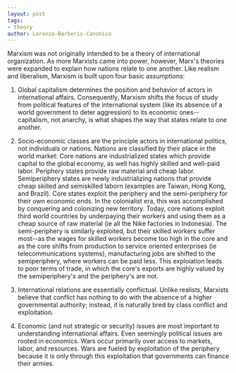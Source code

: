 ```yaml
---
layout: post
tags: 
- theory
author: Lorenzo-Barberis-Canonico
---
```


Marxism was not originally intended to be a theory of international organization. As more Marxists came into power, however, Marx's theories were expanded to explain how nations relate to one another. Like realism and liberalism, Marxism is built upon four basic assumptions: 

1. Global capitalism determines the position and behavior of actors in international affairs. Consequently, Marxism shifts the focus of study from political features of the international system (like its absence of a world government to deter aggression) to its economic ones--capitalism, not anarchy, is what shapes the way that states relate to one another. 

2. Socio-economic classes are the principle actors in international politics, not individuals or nations. Nations are classified by their place in the world market: Core nations are industrialized states which provide capital to the global economy, as well has highly skilled and well-paid labor. Periphery states provide raw material and cheap labor. Semiperiphery states are newly industrializing nations that provide cheap skilled and semiskilled laborn (examples are Taiwan, Hong Kong, and Brazil). Core states exploit the periphery and the semi-periphery for their own economic ends. In the colonialist era, this was accomplished by conquering and colonizing new territory. Today, core nations exploit third world countries by underpaying their workers and using them as a cheap source of raw material (ie all the Nike factories in Indonesia). The semi-periphery is similarly exploited, but their skilled workers suffer most--as the wages for skilled workers become too high in the core and as the core shifts from production to service oriented enterprises (ie telecommunications systems), manufacturing jobs are shifted to the semiperiphery, where workers can be paid less. This exploiation leads to poor terms of trade, in which the core's exports are highly valued by the semiperiphery's and the periphery's are not. 

3. International relations are essentially conflictual. Unlike realists, Marxists believe that conflict has nothing to do with the absence of a higher governmental authority; instead, it is naturally bred by class conflict and exploitation. 

4. Economic (and not strategic or security) issues are most important to understanding international affairs. Even seemingly political issues are rooted in economics. Wars occur primarily over access to markets, labor, and resources. Wars are fueled by exploitation of the periphery because it is only through this exploitation that governments can finance their armies. 
